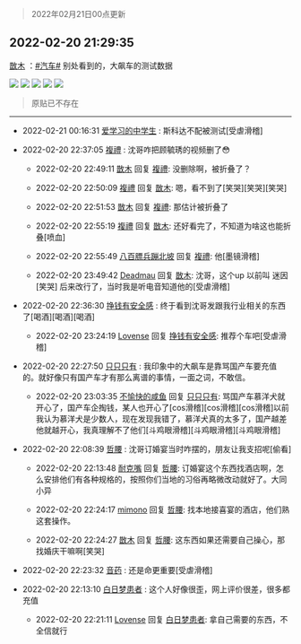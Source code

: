 > 2022年02月21日00点更新
<link rel="stylesheet" href="https://cdn.jsdelivr.net/gh/taotie6/sampleJSON@main/css/photo_show.css">
<meta name="referrer" content="no-referrer" />


 ## 2022-02-20 21:29:35 

 [㪚木](https://www.coolapk.com/feed/33702645?shareKey=NWU4NTJlNjU1NjFjNjIxMjU3YTY~) ：<a class="feed-link-tag" href="/t/汽车?type=0">#汽车#</a> 别处看到的，大飙车的测试数据 

<div class="album">
<img class="img-item" src="http://image.coolapk.com/feed/2022/0220/21/1081091_a556778a_3768_539_471@639x1791.jpeg" />
<img class="img-item" src="http://image.coolapk.com/feed/2022/0220/21/1081091_a121041f_3768_54_206@480x3409.jpeg" />
<img class="img-item" src="http://image.coolapk.com/feed/2022/0220/21/1081091_7105ea2c_3768_5406_501@480x2735.jpeg" />
<img class="img-item" src="http://image.coolapk.com/feed/2022/0220/21/1081091_b50c346d_3768_5411_286@480x1706.jpeg" />
<img class="img-item" src="http://image.coolapk.com/feed/2022/0220/21/1081091_da4520d7_3768_5413_476@640x1458.jpeg" />
</div>

> 原贴已不存在 

 ------- 

- 2022-02-21 00:16:31 [爱学习的中学生](uid=1111387) : 斯科达不配被测试[受虐滑稽] 

- 2022-02-20 22:37:05 [複禮](uid=1437066) : 沈哥咋把顾毓琇的视频删了😳 

    - 2022-02-20 22:49:11 [㪚木](uid=1081091) 回复 [複禮](uid=1437066): 没删除啊，被折叠了？ 

    - 2022-02-20 22:50:09 [複禮](uid=1437066) 回复 [㪚木](uid=1081091): 嗯，看不到了[笑哭][笑哭][笑哭] 

    - 2022-02-20 22:51:53 [㪚木](uid=1081091) 回复 [複禮](uid=1437066): 那估计被折叠了 

    - 2022-02-20 22:55:19 [複禮](uid=1437066) 回复 [㪚木](uid=1081091): 还好看完了，不知道为啥这也能折叠[喷血] 

    - 2022-02-20 22:55:49 [八百膘兵蹦北坡](uid=1105274) 回复 [複禮](uid=1437066): 他[墨镜滑稽] 

    - 2022-02-20 23:49:42 [Deadmau](uid=16521260) 回复 [㪚木](uid=1081091): 沈哥，这个up 以前叫 迷因[笑哭] 后来改行了，当时我是听电音知道他的[受虐滑稽] 

- 2022-02-20 22:36:30 [挣钱有安全感](uid=1355663) : 终于看到沈哥发跟我行业相关的东西了[喝酒][喝酒][喝酒] 

    - 2022-02-20 23:24:19 [Lovense](uid=4198932) 回复 [挣钱有安全感](uid=1355663): 推荐个车吧[受虐滑稽] 

- 2022-02-20 22:27:50 [只只只有](uid=2467028) : 我印象中的大飙车是靠骂国产车要充值的。就好像只有国产车才有那么离谱的事情，一面之词，不敢信。 

    - 2022-02-20 23:03:35 [不愉快的咸鱼](uid=646179) 回复 [只只只有](uid=2467028): 骂国产车慕洋犬就开心了，国产车企掏钱，某人也开心了[cos滑稽][cos滑稽][cos滑稽]以前我认为慕洋犬是少数人，现在发现我错了，慕洋犬真的太多了，国产越差他就越开心，我真理解不了他们[斗鸡眼滑稽][斗鸡眼滑稽][斗鸡眼滑稽] 

- 2022-02-20 22:08:39 [哲腰](uid=3314896) : 沈哥订婚宴当时咋摆的，朋友让我支招呢[偷看] 

    - 2022-02-20 22:13:48 [耐克嘴](uid=2731345) 回复 [哲腰](uid=3314896): 订婚宴这个东西找酒店啊，怎么安排他们有各种规格的，按照你们当地的习俗再略微改动就好了。大同小异 

    - 2022-02-20 22:24:17 [mimono](uid=1302072) 回复 [哲腰](uid=3314896): 找本地接喜宴的酒店，他们熟这套操作。 

    - 2022-02-20 22:24:27 [㪚木](uid=1081091) 回复 [哲腰](uid=3314896): 这东西如果还需要自己操心，那找婚庆干嘛啊[笑哭] 

- 2022-02-20 22:23:32 [音药](uid=1025660) : 还是命更重要[受虐滑稽] 

- 2022-02-20 22:13:10 [白日梦患者](uid=533502) : 这个人好像很歪，网上评价很差，很多都充值 

    - 2022-02-20 22:21:11 [Lovense](uid=4198932) 回复 [白日梦患者](uid=533502): 拿自己需要的东西，不全信就行 

